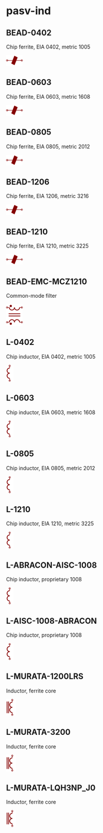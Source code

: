 # pasv-ind

## BEAD-0402
Chip ferrite, EIA 0402, metric 1005

![BEAD-0402__1__1](/images/_passive__BEAD__1__1.png?raw=true) 

## BEAD-0603
Chip ferrite, EIA 0603, metric 1608

![BEAD-0603__1__1](/images/_passive__BEAD__1__1.png?raw=true) 

## BEAD-0805
Chip ferrite, EIA 0805, metric 2012

![BEAD-0805__1__1](/images/_passive__BEAD__1__1.png?raw=true) 

## BEAD-1206
Chip ferrite, EIA 1206, metric 3216

![BEAD-1206__1__1](/images/_passive__BEAD__1__1.png?raw=true) 

## BEAD-1210
Chip ferrite, EIA 1210, metric 3225

![BEAD-1210__1__1](/images/_passive__BEAD__1__1.png?raw=true) 

## BEAD-EMC-MCZ1210
Common-mode filter

![BEAD-EMC-MCZ1210__1__1](/images/pasv-ind__BEAD-EMC-MCZ1210__1__1.png?raw=true) 

## L-0402
Chip inductor, EIA 0402, metric 1005

![L-0402__1__1](/images/_passive__L__1__1.png?raw=true) 

## L-0603
Chip inductor, EIA 0603, metric 1608

![L-0603__1__1](/images/_passive__L__1__1.png?raw=true) 

## L-0805
Chip inductor, EIA 0805, metric 2012

![L-0805__1__1](/images/_passive__L__1__1.png?raw=true) 

## L-1210
Chip inductor, EIA 1210, metric 3225

![L-1210__1__1](/images/_passive__L__1__1.png?raw=true) 

## L-ABRACON-AISC-1008
Chip inductor, proprietary 1008

![L-ABRACON-AISC-1008__1__1](/images/_passive__L__1__1.png?raw=true) 

## L-AISC-1008-ABRACON
Chip inductor, proprietary 1008

![L-AISC-1008-ABRACON__1__1](/images/_passive__L__1__1.png?raw=true) 

## L-MURATA-1200LRS
Inductor, ferrite core

![L-MURATA-1200LRS__1__1](/images/_passive__LFERR__1__1.png?raw=true) 

## L-MURATA-3200
Inductor, ferrite core

![L-MURATA-3200__1__1](/images/_passive__LFERR__1__1.png?raw=true) 

## L-MURATA-LQH3NP_J0
Inductor, ferrite core

![L-MURATA-LQH3NP_J0__1__1](/images/_passive__LFERR__1__1.png?raw=true) 

